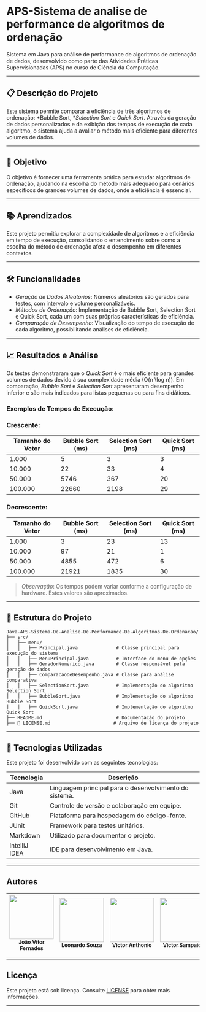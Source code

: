 # APS-Sistema de analise de performance de algoritmos de ordenação

Sistema em Java para análise de performance de algoritmos de ordenação de dados, desenvolvido como parte das Atividades Práticas Supervisionadas (APS) no curso de Ciência da Computação.

---

## 📋 Descrição do Projeto
Este sistema permite comparar a eficiência de três algoritmos de ordenação: *Bubble Sort, **Selection Sort* e *Quick Sort*. Através da geração de dados personalizados e da exibição dos tempos de execução de cada algoritmo, o sistema ajuda a avaliar o método mais eficiente para diferentes volumes de dados.

---
 
## 🎯 Objetivo
O objetivo é fornecer uma ferramenta prática para estudar algoritmos de ordenação, ajudando na escolha do método mais adequado para cenários específicos de grandes volumes de dados, onde a eficiência é essencial.

---

## 📚 Aprendizados
Este projeto permitiu explorar a complexidade de algoritmos e a eficiência em tempo de execução, consolidando o entendimento sobre como a escolha do método de ordenação afeta o desempenho em diferentes contextos.

---

## 🛠 Funcionalidades
- *Geração de Dados Aleatórios*: Números aleatórios são gerados para testes, com intervalo e volume personalizáveis.
- *Métodos de Ordenação*: Implementação de Bubble Sort, Selection Sort e Quick Sort, cada um com suas próprias características de eficiência.
- *Comparação de Desempenho*: Visualização do tempo de execução de cada algoritmo, possibilitando análises de eficiência.

---

## 📈 Resultados e Análise
Os testes demonstraram que o *Quick Sort* é o mais eficiente para grandes volumes de dados devido à sua complexidade média \(O(n \log n)\). Em comparação, *Bubble Sort* e *Selection Sort* apresentaram desempenho inferior e são mais indicados para listas pequenas ou para fins didáticos.

### Exemplos de Tempos de Execução:

### Crescente:
| Tamanho do Vetor | Bubble Sort (ms) | Selection Sort (ms) | Quick Sort (ms) |
|------------------|------------------|---------------------|-----------------|
| 1.000            | 5                | 3                   | 3               |
| 10.000           | 22               | 33                  | 4               |
| 50.000           | 5746             | 367                 | 20              |
| 100.000          | 22660            | 2198                | 29              |

### Decrescente:
| Tamanho do Vetor | Bubble Sort (ms) | Selection Sort (ms) | Quick Sort (ms) |
|------------------|------------------|---------------------|-----------------|
| 1.000            | 3                | 23                  | 13              |
| 10.000           | 97               | 21                  | 1               |
| 50.000           | 4855             | 472                 | 6               |
| 100.000          | 21921            | 1835                | 30              |

> *Observação*: Os tempos podem variar conforme a configuração de hardware. Estes valores são aproximados.

---

## 📂 Estrutura do Projeto
```plaintext
Java-APS-Sistema-De-Analise-De-Performance-De-Algoritmos-De-Ordenacao/
├── src/
│   ├── menu/
│   │   ├── Principal.java              # Classe principal para execução do sistema
│   │   ├── MenuPrincipal.java          # Interface do menu de opções
│   │   ├── GeradorNumerico.java        # Classe responsável pela geração de dados
│   │   ├── ComparacaoDeDesempenho.java # Classe para análise comparativa
│   │   ├── SelectionSort.java          # Implementação do algoritmo Selection Sort
│   │   ├── BubbleSort.java             # Implementação do algoritmo Bubble Sort
│   │   ├── QuickSort.java              # Implementação do algoritmo Quick Sort
├── README.md                           # Documentação do projeto
├── 📜 LICENSE.md                       # Arquivo de licença do projeto
```
---

## 🚀 Tecnologias Utilizadas

Este projeto foi desenvolvido com as seguintes tecnologias:

| Tecnologia   | Descrição                                            |
|--------------|------------------------------------------------------|
| Java         | Linguagem principal para o desenvolvimento do sistema.|
| Git          | Controle de versão e colaboração em equipe.          |
| GitHub       | Plataforma para hospedagem do código-fonte.          |
| JUnit        | Framework para testes unitários.                     |
| Markdown     | Utilizado para documentar o projeto.                 |
| IntelliJ IDEA | IDE para desenvolvimento em Java.                   |

---

## Autores

| [<img loading="lazy" src="https://avatars.githubusercontent.com/u/170758704?s=400&u=da7a33d81f3feeb953e687442cba5d042527f94d&v=4" width=115><br><sub>João Vitor Fernades</sub>](https://github.com/Joaofernandes-DEV) | [<img loading="lazy" src="https://avatars.githubusercontent.com/u/149197706?v=4" width=115><br><sub>Leonardo Souza</sub>](https://github.com/leonardosouzaz) | [<img loading="lazy" src="https://avatars.githubusercontent.com/u/186076508?v=4" width=115><br><sub>Victor Anthonio</sub>](https://github.com/VictorSoares-dev) | [<img loading="lazy" src="https://avatars.githubusercontent.com/u/187339283?v=4" width=115><br><sub>Victor Sampaio</sub>](https://github.com/VSampaio13) | [<img loading="lazy" src="https://avatars.githubusercontent.com/u/187325307?v=4" width=115><br><sub>Alex Lourenço</sub>](https://github.com/4lexbarbosa) |
| :---: | :---: | :---: | :---: | :---: |

---

## Licença

Este projeto está sob licença. Consulte [LICENSE](LICENSE) para obter mais informações.

---
